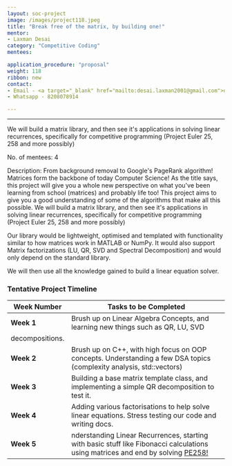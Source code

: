 ```yaml
---
layout: soc-project
image: /images/project118.jpeg
title: "Break free of the matrix, by building one!"
mentor: 
- Laxman Desai
category: "Competitive Coding"
mentees:

application_procedure: "proposal" 
weight: 118
ribbon: new
contact:
- Email - <a target="_blank" href="mailto:desai.laxman2001@gmail.com">desai.laxman2001@gmail.com</a>
- Whatsapp - 8208078914

---
```


---

We will build a matrix library, and then see it's applications in solving linear recurrences, specifically for competitive programming (Project Euler 25, 258 and more possibly)

<!--break-->

No. of mentees: 4

Description:
From background removal to Google's PageRank algorithm!
Matrices form the backbone of today Computer Science!
As the title says, this project will give you a whole new perspective on what you've been learning from school (matrices) and probably life too!
This project aims to give you a good understanding of some of the algorithms that make all this possible.
We will build a matrix library, and then see it's applications in solving linear recurrences, specifically for competitive programming (Project Euler 25, 258 and more possibly)

Our library would be lightweight, optimised and templated with functionality similar to how matrices work in MATLAB or NumPy. 
It would also support Matrix factorizations (LU, QR, SVD and Spectral Decomposition) and would only depend on the standard library.

We will then use all the knowledge gained to build a linear equation solver.


<!--break-->

<!--break-->
### Tentative Project Timeline

|Week Number  | Tasks to be Completed|
|--- | --- | 
|**Week 1** | Brush up on Linear Algebra Concepts, and learning new things such as QR, LU, SVD
decompositions. |
|**Week 2** | Brush up on C++, with high focus on OOP concepts. Understanding a few DSA topics (complexity analysis, std::vectors)|
|**Week 3** | Building a base matrix template class, and implementing a simple QR decomposition to test it.|
|**Week 4** | Adding various factorisations to help solve linear equations. Stress testing our code and writing docs.|
|**Week 5** | nderstanding Linear Recurrences, starting with basic stuff like Fibonacci calculations using matrices and end by solving <a target="_blank" href="https://projecteuler.net/problem=258">PE258!</a>|


<!--break-->
